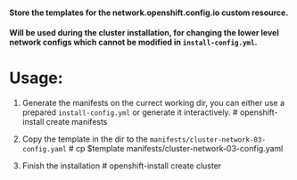#### Store the templates for the network.openshift.config.io custom resource.

#### Will be used during the cluster installation, for changing the lower level network configs which cannot be modified in `install-config.yml`.

# Usage: 
1. Generate the manifests on the currect working dir, you can either use a prepared `install-config.yml` or generate it interactively.
\# openshift-install create manifests

2. Copy the template in the dir to the `manifests/cluster-network-03-config.yaml`
\# cp $template manifests/cluster-network-03-config.yaml

3. Finish the installation
\# openshift-install create cluster

